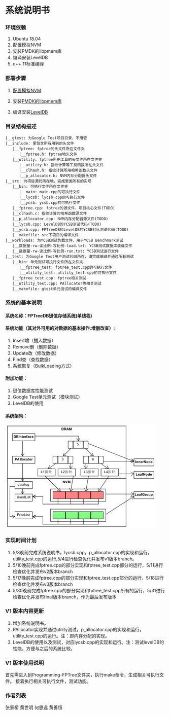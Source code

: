 
系统说明书
===========================

### 环境依赖
1. Ubuntu 18.04
2. 配置模拟NVM
3. 安装PMDK的libpmem库
4. 编译安装LevelDB
5. c++ 11标准编译

### 部署步骤
1. [配置模拟NVM](https://software.intel.com/zh-cn/articles/how-to-emulate-persistent-memory-on-an-intel-architecture-server)

2. 安装[PMDK的libpmem库](http://pmem.io/pmdk/libpmem/)

3. 编译安装[LevelDB](https://github.com/google/leveldb)

### 目录结构描述
```
|__gtest: 为Google Test项目目录，不用管  
|__include: 里包含所有用到的头文件  
   |__fptree: fptree的头文件所在文件夹  
      |__fptree.h: fptree地头文件  
   |__utility: fptree所用工具的头文件所在文件夹  
      |__utility.h: 指纹计算等工具函数所在头文件  
      |__clhash.h: 指纹计算所用哈希函数头文件  
      |__p_allocator.h: NVM内存分配器头文件  
|__src: 为项目源码所在地，完成里面所有的实现  
   |__bin: 可执行文件所在文件夹
      |__main: main.cpp的可执行文件
      |__lycsb: lycsb.cpp的可执行文件
      |__ycsb: ycsb.cpp的可执行文件
   |__fptree.cpp: fptree的源文件，项目核心文件(TODO)  
   |__clhash.c: 指纹计算的哈希函数源文件  
   |__p_allocator.cpp: NVM内存分配器源文件(TODO)  
   |__lycsb.cpp: LevelDB的YCSB测试代码(TODO)  
   |__ycsb.cpp: FPTreeDB和LevelDB的YCSB对比测试代码(TODO)  
   |__makefile: src下项目的编译文件  
|__workloads: 为YCSB测试负载文件，用于YCSB Benchmark测试  
   |__数据量-rw-读比例-写比例-load.txt: YCSB测试数据库装载文件  
   |__数据量-rw-读比例-写比例-run.txt: YCSB测试运行文件  
|__test: 为Google Test用户测试代码所在，请完成编译并通过所有测试  
   |__bin: 单元测试可执行文件所在文件夹
      |__fptree_test: fptree_test.cpp的可执行文件
      |__utility_test: utility_test.cpp的可执行文件
   |__fptree_test.cpp: fptree相关测试  
   |__utility_test.cpp: PAllocator等相关测试  
   |__makefile: gtest单元测试的编译文件   
```
### 系统的基本说明
#### 系统名称：FPTreeDB键值存储系统(单线程)
#### 系统功能（其对外可用的对数据的基本操作:增删改查）:
1. Insert增（插入数据）
2. Remove删（删除数据）
3. Update改（修改数据）
4. Find查（查找数据）
5. 系统恢复（BulkLoading方式）
#### 附加功能：
1. 键值数据库性能测试
2. Google Test单元测试（模块测试）
3. LevelDB的使用
#### 系统架构：
![FPTreeDB架构](../assert/FPTreeDB.png)

### 实现时间计划
1. 5/3晚前完成系统说明书，lycsb.cpp，p_allocator.cpp的实现和运行，utility_test.cpp的运行,5/4进行检查优化并发布v1版本branch。
2. 5/10晚前完成fptree.cpp的部分实现和fptree_test.cpp部分的运行，5/11进行检查优化并发布v2版本branch
3. 5/17晚前完成fptree.cpp的部分实现和fptree_test.cpp部分的运行，5/18进行检查优化并发布v3版本branch
4. 5/30晚前完成fptree.cpp的部分实现和fptree_test.cpp所有的运行，5/31进行检查优化并发布final版本branch，作为最后发布版本

### V1 版本内容更新
1. 增加系统说明书。
2. PAllocator实现并通过utility测试，p_allocator.cpp的实现和运行，utility_test.cpp的运行。注：即内存分配的实现。
3. LevelDB的使用以及测试，对应lycsb.cpp的实现和运行。注：测试levelDB的性能，方便与之后的系统比较。

### V1 版本使用说明
首先需进入到Programming-FPTree文件夹，执行make命令，生成相关可执行文件。
接着执行相关可执行文件，测试功能。

### 作者列表
张家桥 黄世明 何思远 黄善恒
